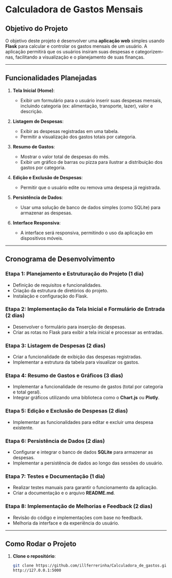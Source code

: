 # Calculadora de Gastos Mensais

## Objetivo do Projeto

O objetivo deste projeto é desenvolver uma **aplicação web** simples usando **Flask** para calcular e controlar os gastos mensais de um usuário. A aplicação permitirá que os usuários insiram suas despesas e categorizem-nas, facilitando a visualização e o planejamento de suas finanças.

---

## Funcionalidades Planejadas

1. **Tela Inicial (Home)**:
   - Exibir um formulário para o usuário inserir suas despesas mensais, incluindo categoria (ex: alimentação, transporte, lazer), valor e descrição.
   
2. **Listagem de Despesas**:
   - Exibir as despesas registradas em uma tabela.
   - Permitir a visualização dos gastos totais por categoria.

3. **Resumo de Gastos**:
   - Mostrar o valor total de despesas do mês.
   - Exibir um gráfico de barras ou pizza para ilustrar a distribuição dos gastos por categoria.

4. **Edição e Exclusão de Despesas**:
   - Permitir que o usuário edite ou remova uma despesa já registrada.

5. **Persistência de Dados**:
   - Usar uma solução de banco de dados simples (como SQLite) para armazenar as despesas.

6. **Interface Responsiva**:
   - A interface será responsiva, permitindo o uso da aplicação em dispositivos móveis.

---

## Cronograma de Desenvolvimento

### Etapa 1: Planejamento e Estruturação do Projeto (1 dia)
- Definição de requisitos e funcionalidades.
- Criação da estrutura de diretórios do projeto.
- Instalação e configuração do Flask.

### Etapa 2: Implementação da Tela Inicial e Formulário de Entrada (2 dias)
- Desenvolver o formulário para inserção de despesas.
- Criar as rotas no Flask para exibir a tela inicial e processar as entradas.

### Etapa 3: Listagem de Despesas (2 dias)
- Criar a funcionalidade de exibição das despesas registradas.
- Implementar a estrutura da tabela para visualizar os gastos.

### Etapa 4: Resumo de Gastos e Gráficos (3 dias)
- Implementar a funcionalidade de resumo de gastos (total por categoria e total geral).
- Integrar gráficos utilizando uma biblioteca como o **Chart.js** ou **Plotly**.

### Etapa 5: Edição e Exclusão de Despesas (2 dias)
- Implementar as funcionalidades para editar e excluir uma despesa existente.
  
### Etapa 6: Persistência de Dados (2 dias)
- Configurar e integrar o banco de dados **SQLite** para armazenar as despesas.
- Implementar a persistência de dados ao longo das sessões do usuário.

### Etapa 7: Testes e Documentação (1 dia)
- Realizar testes manuais para garantir o funcionamento da aplicação.
- Criar a documentação e o arquivo **README.md**.

### Etapa 8: Implementação de Melhorias e Feedback (2 dias)
- Revisão do código e implementações com base no feedback.
- Melhoria da interface e da experiência do usuário.

---

## Como Rodar o Projeto

1. **Clone o repositório**:
   ```bash
   git clone https://github.com/illferrerinha/Calculadora_de_gastos.git
   http://127.0.0.1:5000
